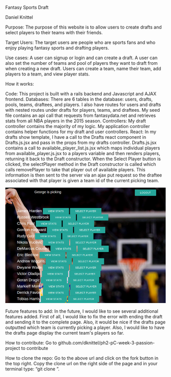 Fantasy Sports Draft

Daniel Knittel

Purpose: The purpose of this website is to allow users to create drafts and select players to their teams with their friends.

Target Users: The target users are people who are sports fans and who enjoy playing fantasy sports and drafting players.

Use cases: A user can signup or login and can create a draft. A user can also set the number of teams and pool of players they want to draft from when creating a new draft. Users can create a team, name their team, add players to a team, and view player stats.

How it works: 

Code: This project is built with a rails backend and Javascript and AJAX frontend. Databases: There are 6 tables in the database: users, drafts, pools, teams, draftees, and players. I also have routes for users and drafts with nested routes under drafts for players, teams, and draftees. My seed file contains an api call that requests from fantasydata.net and retrieves stats from all NBA players in the 2015 season. Controllers: My draft controller contains the majority of my logic. My application controller contains helper functions for my draft and user controllers. React: In my drafts show template, I have a call to the Drafts react component in Drafts.js.jsx and pass in the props from my drafts controller. Drafts.js.jsx contains a call to available_player_list.js.jsx which maps individual players from available_player.js.jsx to a players variable and then renders players, returning it back to the Draft constructor. When the Select Player button is clicked, the selectPlayer method in the Draft constructor is called which calls removePlayer to take that player out of available players. This information is then sent to the server via an ajax put request so the draftee associated with that player is given a team id of the current picking team.

![pic](Selection_014.png)

Future features to add: In the future, I would like to see several additional features added. First of all, I would like to fix the error with ending the draft and sending it to the complete page. Also, it would be nice if the drafts page outputted which team is currently picking a player. Also, I would like to have the drafts page display the current team's players so far.

How to contribute: Go to github.com/dknittel/ph2-pC-week-3-passion-project to contribute

How to clone the repo: Go to the above url and click on the fork button in the top right. Copy the clone url on the right side of the page and in your terminal type: “git clone <url>”.
